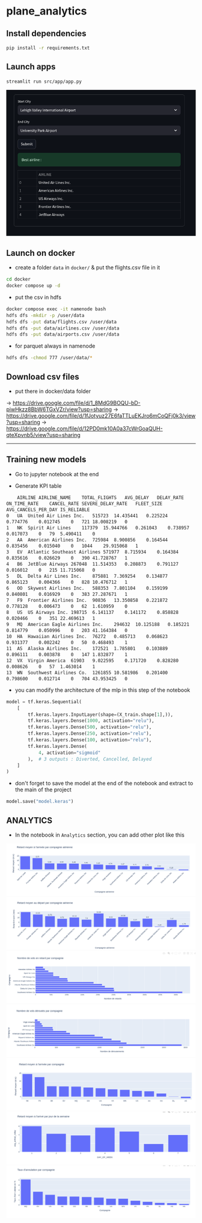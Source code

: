 # plane_analytics


## Install dependencies

```bash
pip install -r requirements.txt
```

## Launch apps

```bash
streamlit run src/app/app.py
```

![](assets/1.png)

## Launch on docker

- create a folder `data` in `docker/` & put the flights.csv file in it

```bash
cd docker
docker compose up -d 
```
- put the csv in hdfs
```bash
docker compose exec -it namenode bash
hdfs dfs -mkdir -p /user/data
hdfs dfs -put data/flights.csv /user/data
hdfs dfs -put data/airlines.csv /user/data
hdfs dfs -put data/airports.csv /user/data
```

- for parquet always in namenode
```bash
hdfs dfs -chmod 777 /user/data/*
```


## Download csv files 

- put there in docker/data folder

-> https://drive.google.com/file/d/1_8MdG9BOQU-bD-piwHkzz8BbW6TGxVZr/view?usp=sharing
-> https://drive.google.com/file/d/1fJotyuz27E6faTTLuEKJro6mCoQFj0k3/view?usp=sharing
-> https://drive.google.com/file/d/12PD0mk10A0a37cWrGoaQUH-qteXpvnb5/view?usp=sharing


---

## Training new models  

- Go to jupyter notebook at the end

- Generate KPI table
```
	AIRLINE	AIRLINE_NAME	TOTAL_FLIGHTS	AVG_DELAY	DELAY_RATE	ON_TIME_RATE	CANCEL_RATE	SEVERE_DELAY_RATE	FLEET_SIZE	AVG_CANCELS_PER_DAY	IS_RELIABLE
0	UA	United Air Lines Inc.	515723	14.435441	0.225224	0.774776	0.012745	0	721	18.008219	0
1	NK	Spirit Air Lines	117379	15.944766	0.261043	0.738957	0.017073	0	79	5.490411	0
2	AA	American Airlines Inc.	725984	8.900856	0.164544	0.835456	0.015040	0	1044	29.915068	1
3	EV	Atlantic Southeast Airlines	571977	8.715934	0.164384	0.835616	0.026629	0	390	41.728767	1
4	B6	JetBlue Airways	267048	11.514353	0.208873	0.791127	0.016012	0	215	11.715068	0
5	DL	Delta Air Lines Inc.	875881	7.369254	0.134877	0.865123	0.004366	0	828	10.476712	1
6	OO	Skywest Airlines Inc.	588353	7.801104	0.159199	0.840801	0.016929	0	383	27.287671	1
7	F9	Frontier Airlines Inc.	90836	13.350858	0.221872	0.778128	0.006473	0	62	1.610959	0
8	US	US Airways Inc.	198715	6.141137	0.141172	0.858828	0.020466	0	351	22.469613	1
9	MQ	American Eagle Airlines Inc.	294632	10.125188	0.185221	0.814779	0.050996	0	203	41.164384	0
10	HA	Hawaiian Airlines Inc.	76272	0.485713	0.068623	0.931377	0.002242	0	50	0.468493	1
11	AS	Alaska Airlines Inc.	172521	1.785801	0.103889	0.896111	0.003878	0	147	1.832877	1
12	VX	Virgin America	61903	9.022595	0.171720	0.828280	0.008626	0	57	1.463014	1
13	WN	Southwest Airlines Co.	1261855	10.581986	0.201400	0.798600	0.012714	0	704	43.953425	0
```

- you can modify the architecture of the mlp in this step of the notebook
```python
model = tf.keras.Sequential(
    [
        tf.keras.layers.InputLayer(shape=(X_train.shape[1],)),
        tf.keras.layers.Dense(1000, activation="relu"),
        tf.keras.layers.Dense(500, activation="relu"),
        tf.keras.layers.Dense(250, activation="relu"),
        tf.keras.layers.Dense(100, activation="relu"),
        tf.keras.layers.Dense(
            4, activation="sigmoid"
        ),  # 3 outputs : Diverted, Cancelled, Delayed
    ]
)
```

- don't forget to save the model at the end of the notebook and extract to the main of the project
```python
model.save("model.keras")
```


## ANALYTICS

- In the notebook in  `Analytics` section, you can add other plot like this


![](assets/2.png)
![](assets/3.png)
![](assets/4.png)
![](assets/5.png)
![](assets/6.png)
![](assets/7.png)
![](assets/8.png)


